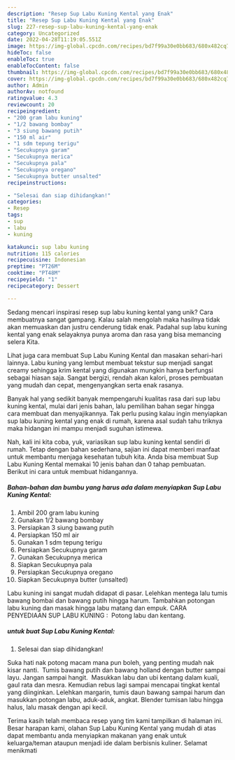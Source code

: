 ```yaml
---
description: "Resep Sup Labu Kuning Kental yang Enak"
title: "Resep Sup Labu Kuning Kental yang Enak"
slug: 227-resep-sup-labu-kuning-kental-yang-enak
category: Uncategorized
date: 2022-04-28T11:19:05.551Z
image: https://img-global.cpcdn.com/recipes/bd7f99a30e0bb683/680x482cq70/sup-labu-kuning-kental-foto-resep-utama.jpg
hideToc: false
enableToc: true
enableTocContent: false
thumbnail: https://img-global.cpcdn.com/recipes/bd7f99a30e0bb683/680x482cq70/sup-labu-kuning-kental-foto-resep-utama.jpg
cover: https://img-global.cpcdn.com/recipes/bd7f99a30e0bb683/680x482cq70/sup-labu-kuning-kental-foto-resep-utama.jpg
author: Admin
authorAv: notfound
ratingvalue: 4.3
reviewcount: 20
recipeingredient:
- "200 gram labu kuning"
- "1/2 bawang bombay"
- "3 siung bawang putih"
- "150 ml air"
- "1 sdm tepung terigu"
- "Secukupnya garam"
- "Secukupnya merica"
- "Secukupnya pala"
- "Secukupnya oregano"
- "Secukupnya butter unsalted"
recipeinstructions:

- "Selesai dan siap dihidangkan!"
categories:
- Resep
tags:
- sup
- labu
- kuning

katakunci: sup labu kuning 
nutrition: 115 calories
recipecuisine: Indonesian
preptime: "PT26M"
cooktime: "PT48M"
recipeyield: "1"
recipecategory: Dessert

---
```





Sedang mencari inspirasi resep sup labu kuning kental yang unik? Cara membuatnya sangat gampang. Kalau salah mengolah maka hasilnya tidak akan memuaskan dan justru cenderung tidak enak. Padahal sup labu kuning kental yang enak selayaknya punya aroma dan rasa yang bisa memancing selera Kita.





Lihat juga cara membuat Sup Labu Kuning Kental dan masakan sehari-hari lainnya. Labu kuning yang lembut membuat tekstur sup menjadi sangat creamy sehingga krim kental yang digunakan mungkin hanya berfungsi sebagai hiasan saja. Sangat bergizi, rendah akan kalori, proses pembuatan yang mudah dan cepat, mengenyangkan serta enak rasanya.

Banyak hal yang sedikit banyak mempengaruhi kualitas rasa dari sup labu kuning kental, mulai dari jenis bahan, lalu pemilihan bahan segar hingga cara membuat dan menyajikannya. Tak perlu pusing kalau ingin menyiapkan sup labu kuning kental yang enak di rumah, karena asal sudah tahu triknya maka hidangan ini mampu menjadi suguhan istimewa.






Nah, kali ini kita coba, yuk, variasikan sup labu kuning kental sendiri di rumah. Tetap dengan bahan sederhana, sajian ini dapat memberi manfaat untuk membantu menjaga kesehatan tubuh kita. Anda bisa membuat Sup Labu Kuning Kental memakai 10 jenis bahan dan 0 tahap pembuatan. Berikut ini cara untuk membuat hidangannya.

<!--inarticleads1-->

##### Bahan-bahan dan bumbu yang harus ada dalam menyiapkan Sup Labu Kuning Kental:

1. Ambil 200 gram labu kuning
1. Gunakan 1/2 bawang bombay
1. Persiapkan 3 siung bawang putih
1. Persiapkan 150 ml air
1. Gunakan 1 sdm tepung terigu
1. Persiapkan Secukupnya garam
1. Gunakan Secukupnya merica
1. Siapkan Secukupnya pala
1. Persiapkan Secukupnya oregano
1. Siapkan Secukupnya butter (unsalted)


Labu kuning ini sangat mudah didapat di pasar. Lelehkan mentega lalu tumis bawang bombai dan bawang putih hingga harum. Tambahkan potongan labu kuning dan masak hingga labu matang dan empuk. CARA PENYEDIAAN SUP LABU KUNING : ️ Potong labu dan kentang. 

<!--inarticleads2-->

#####  untuk buat Sup Labu Kuning Kental:


1. Selesai dan siap dihidangkan!

Suka hati nak potong macam mana pun boleh, yang penting mudah nak kisar nanti. ️ Tumis bawang putih dan bawang holland dengan butter sampai layu. Jangan sampai hangit. ️ Masukkan labu dan ubi kentang dalam kuali, gaul rata dan mesra. Kemudian rebus lagi sampai mencapai tingkat kental yang diinginkan. Lelehkan margarin, tumis daun bawang sampai harum dan masukkan potongan labu, aduk-aduk, angkat. Blender tumisan labu hingga halus, lalu masak dengan api kecil. 

Terima kasih telah membaca resep yang tim kami tampilkan di halaman ini. Besar harapan kami, olahan Sup Labu Kuning Kental yang mudah di atas dapat membantu anda menyiapkan makanan yang enak untuk keluarga/teman ataupun menjadi ide dalam berbisnis kuliner. Selamat menikmati
